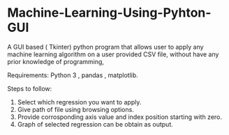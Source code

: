 # Machine-Learning-Using-Pyhton-GUI
A GUI based ( Tkinter) python program that allows user to apply any machine learning algorithm on a user provided CSV file, without have any prior knowledge of programming, 

Requirements: Python 3 , pandas , matplotlib.

Steps to follow:

1) Select which regression you want to apply.
2) Give path of file using browsing options.
3) Provide corrosponding axis value and index position starting with zero.
4) Graph of selected regression can be obtain as output.
